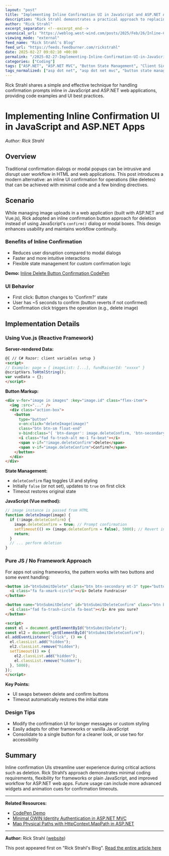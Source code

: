 ```yaml
---
layout: "post"
title: "Implementing Inline Confirmation UI in JavaScript and ASP.NET Apps"
description: "Rick Strahl demonstrates a practical approach to replacing modal confirmation dialogs with inline confirmation UI for deletion operations in web applications. This guide uses JavaScript (with and without frameworks like Vue.js) and shows the technique within an ASP.NET context, focusing on enhancing user experience, simplicity of implementation, and maintainability. Sample code and UI design patterns are provided to help developers modernize confirmation prompts in their HTML and ASP.NET web projects."
author: "Rick Strahl"
excerpt_separator: <!--excerpt_end-->
canonical_url: "https://weblog.west-wind.com/posts/2025/Feb/26/Inline-Confirmations-in-JavaScript-UI"
viewing_mode: "external"
feed_name: "Rick Strahl's Blog"
feed_url: "https://feeds.feedburner.com/rickstrahl"
date: 2025-02-27 09:02:10 +00:00
permalink: "/2025-02-27-Implementing-Inline-Confirmation-UI-in-JavaScript-and-ASPNET-Apps.html"
categories: ["Coding"]
tags: ["ASP.NET", "ASP.NET MVC", "Button State Management", "Client Side Scripting", "CodePen", "Coding", "Dynamic UI", "Event Handling", "Front End Design", "HTML", "Inline Confirmation", "JavaScript", "Posts", "Reactive Frameworks", "UI/UX Patterns", "Vue.js", "Web Development"]
tags_normalized: ["asp dot net", "asp dot net mvc", "button state management", "client side scripting", "codepen", "coding", "dynamic ui", "event handling", "front end design", "html", "inline confirmation", "javascript", "posts", "reactive frameworks", "ui slash ux patterns", "vue dot js", "web development"]
---
```


Rick Strahl shares a simple and effective technique for handling confirmation prompts inline in JavaScript and ASP.NET web applications, providing code examples and UI best practices.<!--excerpt_end-->

# Implementing Inline Confirmation UI in JavaScript and ASP.NET Apps

*Author: Rick Strahl*

## Overview

Traditional confirmation dialogs or modal popups can be intrusive and disrupt user workflow in HTML and web applications. This post introduces a modern alternative: an inline UI confirmation for operations (like deletes) that can be achieved with minimal code and a few binding directives.

## Scenario

While managing image uploads in a web application (built with ASP.NET and Vue.js), Rick adopted an inline confirmation button approach for deletion instead of using JavaScript's `confirm()` dialog or modal boxes. This design enhances usability and maintains workflow continuity.

### Benefits of Inline Confirmation

- Reduces user disruption compared to modal dialogs
- Faster and more intuitive interactions
- Flexible state management for custom confirmation logic

**Demo:** [Inline Delete Button Confirmation CodePen](https://codepen.io/rstrahl/pen/yyLVweL)

### UI Behavior

- First click: Button changes to 'Confirm?' state
- User has ~5 seconds to confirm (button reverts if not confirmed)
- Confirmation click triggers the operation (e.g., delete image)

## Implementation Details

### Using Vue.js (Reactive Framework)

**Server-rendered Data:**

```html
@{ // C# Razor: client variables setup }
<script>
// Example: page = { imageList: [...], fundRaiserId: "xxxxx" }
@scriptVars.ToHtmlString();
var vueData = {};
</script>
```

**Button Markup:**

```html
<div v-for="image in images" :key="image.id" class="flex-item">
  <img :src="..." />
  <div class="action-box">
    <button
      type="button"
      v-on:click="deleteImage(image)"
      class="btn btn-sm float-end"
      v-bind:class="{ 'btn-danger': image.deleteConfirm, 'btn-secondary': !image.deleteConfirm }">
      <i class="fad fa-trash-alt me-1 fa-beat"></i>
      <span v-if="!image.deleteConfirm">Delete</span>
      <span v-if="image.deleteConfirm">Confirm?</span>
    </button>
  </div>
</div>
```

**State Management:**

- `deleteConfirm` flag toggles UI and styling
- Initially `false` (or not set), updates to `true` on first click
- Timeout restores original state

**JavaScript (Vue method):**

```js
// image instance is passed from HTML
function deleteImage(image) {
  if (!image.deleteConfirm) {
    image.deleteConfirm = true; // Prompt confirmation
    setTimeout(() => (image.deleteConfirm = false), 5000); // Revert in 5s
    return;
  }
  // ... perform deletion
}
```

### Pure JS / No Framework Approach

For apps not using frameworks, the pattern works with two buttons and some event handling:

```html
<button id="btnSubmitDelete" class="btn btn-secondary mt-3" type="button">
  <i class="fa fa-xmark-circle"></i> Delete Fundraiser
</button>

<button name="btnSubmitDelete" id="btnSubmitDeleteConfirm" class="btn btn-danger mt-3 hidden" type="submit">
  <i class="fad fa-trash-circle fa-beat"></i> Are you sure?
</button>

<script>
const el = document.getElementById("btnSubmitDelete");
const el2 = document.getElementById("btnSubmitDeleteConfirm");
el.addEventListener("click", () => {
  el.classList.add("hidden");
  el2.classList.remove("hidden");
  setTimeout(() => {
    el2.classList.add("hidden");
    el.classList.remove("hidden");
  }, 5000);
});
</script>
```

**Key Points:**

- UI swaps between delete and confirm buttons
- Timeout automatically restores the initial state

### Design Tips

- Modify the confirmation UI for longer messages or custom styling
- Easily adapts for other frameworks or vanilla JavaScript
- Consolidate to a single button for a cleaner look, or use two for accessibility

## Summary

Inline confirmation UIs streamline user experience during critical actions such as deletion. Rick Strahl’s approach demonstrates minimal coding requirements, flexibility for frameworks or plain JavaScript, and improved workflow for ASP.NET web apps. Future usage can include more advanced widgets and animation cues for confirmation timeouts.

---

**Related Resources:**

- [CodePen Demo](https://codepen.io/rstrahl/pen/yyLVweL)
- [Minimal OWIN Identity Authentication in ASP.NET MVC](https://weblog.west-wind.com/posts/2015/Apr/29/Adding-minimal-OWIN-Identity-Authentication-to-an-Existing-ASPNET-MVC-Application)
- [Map Physical Paths with HttpContext.MapPath in ASP.NET](https://weblog.west-wind.com/posts/2023/Aug/15/Map-Physical-Paths-with-an-HttpContextMapPath-Extension-Method-in-ASPNET)

---

**Author:** Rick Strahl ([website](https://west-wind.com))

This post appeared first on "Rick Strahl's Blog". [Read the entire article here](https://weblog.west-wind.com/posts/2025/Feb/26/Inline-Confirmations-in-JavaScript-UI)
